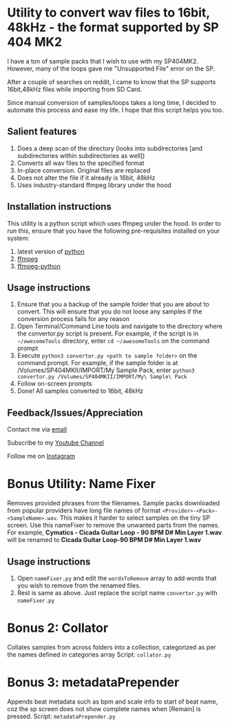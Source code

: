 # Utility to convert wav files to 16bit, 48kHz - the format supported by SP 404 MK2
I have a ton of sample packs that I wish to use with my SP404MK2. However, many of the loops gave me "Unsupported File" error on the SP. 

After a couple of searches on reddit, I came to know that the SP supports 16bit,48kHz files while importing from SD Card. 

Since manual conversion of samples/loops takes a long time, I decided to automate this process and ease my life. I hope that this script helps you too.


## Salient features
1. Does a deep scan of the directory (looks into subdirectories [and subdirectories within subdirectories as well]) 
2. Converts all wav files to the specified format
3. In-place conversion. Original files are replaced
4. Does not alter the file if it already is 16bit, 48kHz
5. Uses industry-standard ffmpeg library under the hood


## Installation instructions
This utility is a python script which uses ffmpeg under the hood. In order to run this, ensure that you have the following pre-requisites installed on your system:
1. latest version of [python](https://www.python.org/downloads/)
2. [ffmpeg](https://ffmpeg.org/download.html)
3. [ffmpeg-python](https://github.com/kkroening/ffmpeg-python)

## Usage instructions
1. Ensure that you a backup of the sample folder that you are about to convert. This will ensure that you do not loose any samples if the conversion process fails for any reason
2. Open Terminal/Command Line tools and navigate to the directory where the convertor.py script is present. 
For example, if the script is in `~/awesomeTools` directory, enter
`cd ~/awesomeTools` on the command prompt
3. Execute `python3 convertor.py <path to sample folder>` on the command prompt. For example, if the sample folder is at /Volumes/SP404MKII/IMPORT/My Sample Pack, enter `python3 convertor.py /Volumes/SP404MKII/IMPORT/My\ Sample\ Pack`
4. Follow on-screen prompts
5. Done! All samples converted to 16bit, 48kHz


## Feedback/Issues/Appreciation
Contact me via [email](mailto:preet@marchingbytes.com)

Subscribe to my [Youtube Channel](https://www.youtube.com/@BigSmilezBeats)

Follow me on [Instagram](https://www.instagram.com/bigsmilezbeats/)


#
#

# Bonus Utility: Name Fixer
Removes provided phrases from the filenames. Sample packs downloaded from popular providers have long file names of format `<Provider>-<Pack>-<SampleName>.wav`. This makes it harder to select samples on the tiny SP screen. Use this nameFixer to remove the unwanted parts from the names. For example, **Cymatics - Cicada Guitar Loop - 90 BPM D# Min Layer 1.wav** will be renamed to **Cicada Guitar Loop-90 BPM D# Min Layer 1.wav**

## Usage instructions
1. Open `nameFixer.py` and edit the `wordsToRemove` array to add words that you wish to remove from the renamed files.
2. Rest is same as above. Just replace the script name `convertor.py` with `nameFixer.py`

#
#

# Bonus 2: Collator
Collates samples from across folders into a collection, categorized as per the names defined in categories array
Script: `collator.py`


#
#

# Bonus 3: metadataPrepender
Appends beat metadata such as bpm and scale info to start of beat name, coz the sp screen does not show complete names when [Remain] is pressed.
Script: `metadataPrepender.py`